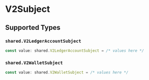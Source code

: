 # V2Subject


## Supported Types

### `shared.V2LedgerAccountSubject`

```typescript
const value: shared.V2LedgerAccountSubject = /* values here */
```

### `shared.V2WalletSubject`

```typescript
const value: shared.V2WalletSubject = /* values here */
```

